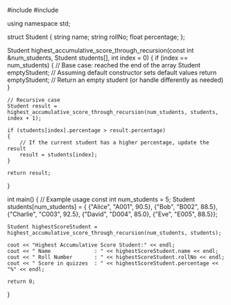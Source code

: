 #include <iostream>
#include <climits>

using namespace std;

struct Student {
    string name;
    string rollNo;
    float percentage;
};

Student highest_accumulative_score_through_recursion(const int &num_students, Student students[], int index = 0)
{
    if (index == num_students)
    {
        // Base case: reached the end of the array
        Student emptyStudent;  // Assuming default constructor sets default values
        return emptyStudent;   // Return an empty student (or handle differently as needed)
    }

    // Recursive case
    Student result = highest_accumulative_score_through_recursion(num_students, students, index + 1);

    if (students[index].percentage > result.percentage)
    {
        // If the current student has a higher percentage, update the result
        result = students[index];
    }

    return result;
}

int main()
{
    // Example usage
    const int num_students = 5;
    Student students[num_students] = {
        {"Alice", "A001", 90.5},
        {"Bob", "B002", 88.5},
        {"Charlie", "C003", 92.5},
        {"David", "D004", 85.0},
        {"Eve", "E005", 88.5}};

    Student highestScoreStudent = highest_accumulative_score_through_recursion(num_students, students);

    cout << "Highest Accumulative Score Student:" << endl;
    cout << " Name              : " << highestScoreStudent.name << endl;
    cout << " Roll Number       : " << highestScoreStudent.rollNo << endl;
    cout << " Score in quizzes  : " << highestScoreStudent.percentage << "%" << endl;

    return 0;
}
